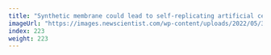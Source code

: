 ```yaml
---
title: "Synthetic membrane could lead to self-replicating artificial cells"
imageUrl: "https://images.newscientist.com/wp-content/uploads/2022/05/30144406/SEI_107219879.jpg?width=600"
index: 223
weight: 223
---
```

